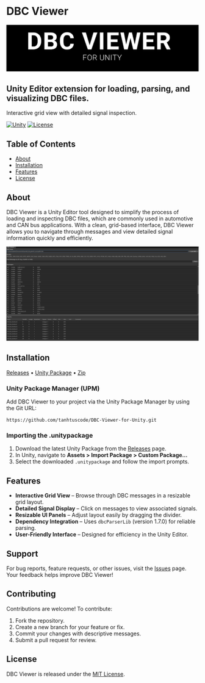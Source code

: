 # DBC Viewer

![DBC Viewer](https://github.com/tanhtuscode/DBC-Viewer-for-Unity/blob/main/Document/banner.png)

## Unity Editor extension for loading, parsing, and visualizing DBC files.

Interactive grid view with detailed signal inspection.

[![Unity](https://img.shields.io/badge/unity-2020.3%2B-blue.svg)](https://unity3d.com/get-unity/download)
[![License](https://img.shields.io/badge/License-MIT-brightgreen.svg)](https://github.com/YourUsername/DBC-Viewer/blob/master/LICENSE)

## Table of Contents

- [About](#about)
- [Installation](#installation)
- [Features](#features)
- [License](#license)

## About

DBC Viewer is a Unity Editor tool designed to simplify the process of loading and inspecting DBC files, which are commonly used in automotive and CAN bus applications. With a clean, grid-based interface, DBC Viewer allows you to navigate through messages and view detailed signal information quickly and efficiently.

![DBC Viewer Grid](https://github.com/tanhtuscode/DBC-Viewer-for-Unity/blob/main/Document/look.png)

## Installation

[Releases](https://github.com/tanhtuscode/DBC-Viewer-for-Unity/releases) • [Unity Package](https://github.com/tanhtuscode/DBC-Viewer-for-Unity/releases/download/public/DbcViewerUnity.unitypackage) • [Zip](https://github.com/tanhtuscode/DBC-Viewer-for-Unity/archive/master.zip)

### Unity Package Manager (UPM)

Add DBC Viewer to your project via the Unity Package Manager by using the Git URL:

```
https://github.com/tanhtuscode/DBC-Viewer-for-Unity.git

```

### Importing the .unitypackage

1. Download the latest Unity Package from the [Releases](https://github.com/tanhtuscode/DBC-Viewer-for-Unity/releases) page.
2. In Unity, navigate to **Assets > Import Package > Custom Package…**
3. Select the downloaded `.unitypackage` and follow the import prompts.

## Features

- **Interactive Grid View** – Browse through DBC messages in a resizable grid layout.
- **Detailed Signal Display** – Click on messages to view associated signals.
- **Resizable UI Panels** – Adjust layout easily by dragging the divider.
- **Dependency Integration** – Uses `dbcParserLib` (version 1.7.0) for reliable parsing.
- **User-Friendly Interface** – Designed for efficiency in the Unity Editor.

## Support

For bug reports, feature requests, or other issues, visit the [Issues](https://github.com/YourUsername/DBC-Viewer/issues) page. Your feedback helps improve DBC Viewer!

## Contributing

Contributions are welcome! To contribute:

1. Fork the repository.
2. Create a new branch for your feature or fix.
3. Commit your changes with descriptive messages.
4. Submit a pull request for review.

## License

DBC Viewer is released under the [MIT License](LICENSE).

